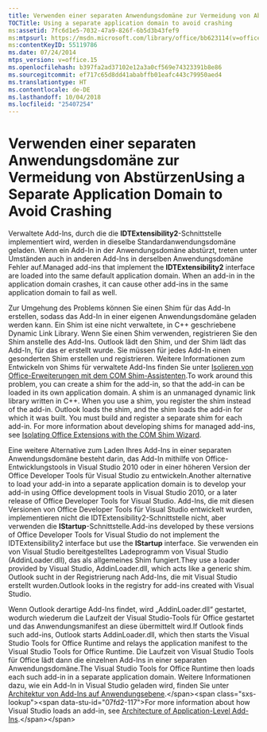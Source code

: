 ```yaml
---
title: Verwenden einer separaten Anwendungsdomäne zur Vermeidung von Abstürzen
TOCTitle: Using a separate application domain to avoid crashing
ms:assetid: 7fc6d1e5-7032-47a9-826f-6b5d3b43fef9
ms:mtpsurl: https://msdn.microsoft.com/library/office/bb623114(v=office.15)
ms:contentKeyID: 55119786
ms.date: 07/24/2014
mtps_version: v=office.15
ms.openlocfilehash: b397fa2ad37102e12a3a0cf569e74323391b8e86
ms.sourcegitcommit: ef717c65d8dd41ababffb01eafc443c79950aed4
ms.translationtype: HT
ms.contentlocale: de-DE
ms.lasthandoff: 10/04/2018
ms.locfileid: "25407254"
---
```

# <a name="using-a-separate-application-domain-to-avoid-crashing"></a><span data-ttu-id="07fd2-102">Verwenden einer separaten Anwendungsdomäne zur Vermeidung von Abstürzen</span><span class="sxs-lookup"><span data-stu-id="07fd2-102">Using a Separate Application Domain to Avoid Crashing</span></span>

<span data-ttu-id="07fd2-p101">Verwaltete Add-Ins, durch die die **IDTExtensibility2**-Schnittstelle implementiert wird, werden in dieselbe Standardanwendungsdomäne geladen. Wenn ein Add-In in der Anwendungsdomäne abstürzt, treten unter Umständen auch in anderen Add-Ins in derselben Anwendungsdomäne Fehler auf.</span><span class="sxs-lookup"><span data-stu-id="07fd2-p101">Managed add-ins that implement the **IDTExtensibility2** interface are loaded into the same default application domain. When an add-in in the application domain crashes, it can cause other add-ins in the same application domain to fail as well.</span></span>

<span data-ttu-id="07fd2-p102">Zur Umgehung des Problems können Sie einen Shim für das Add-In erstellen, sodass das Add-In in einer eigenen Anwendungsdomäne geladen werden kann. Ein Shim ist eine nicht verwaltete, in C++ geschriebene Dynamic Link Library. Wenn Sie einen Shim verwenden, registrieren Sie den Shim anstelle des Add-Ins. Outlook lädt den Shim, und der Shim lädt das Add-In, für das er erstellt wurde. Sie müssen für jedes Add-In einen gesonderten Shim erstellen und registrieren. Weitere Informationen zum Entwickeln von Shims für verwaltete Add-Ins finden Sie unter [Isolieren von Office-Erweiterungen mit dem COM Shim-Assistenten](https://go.microsoft.com/fwlink/?linkid=89109).</span><span class="sxs-lookup"><span data-stu-id="07fd2-p102">To work around this problem, you can create a shim for the add-in, so that the add-in can be loaded in its own application domain. A shim is an unmanaged dynamic link library written in C++. When you use a shim, you register the shim instead of the add-in. Outlook loads the shim, and the shim loads the add-in for which it was built. You must build and register a separate shim for each add-in. For more information about developing shims for managed add-ins, see [Isolating Office Extensions with the COM Shim Wizard](https://go.microsoft.com/fwlink/?linkid=89109).</span></span>

<span data-ttu-id="07fd2-111">Eine weitere Alternative zum Laden Ihres Add-Ins in einer separaten Anwendungsdomäne besteht darin, das Add-In mithilfe von Office-Entwicklungstools in Visual Studio 2010 oder in einer höheren Version der Office Developer Tools für Visual Studio zu entwickeln.</span><span class="sxs-lookup"><span data-stu-id="07fd2-111">Another alternative to load your add-in into a separate application domain is to develop your add-in using Office development tools in Visual Studio 2010, or a later release of Office Developer Tools for Visual Studio.</span></span> <span data-ttu-id="07fd2-112">Add-Ins, die mit diesen Versionen von Office Developer Tools für Visual Studio entwickelt wurden, implementieren nicht die IDTExtensibility2-Schnittstelle nicht, aber verwenden die **IStartup**-Schnittstelle.</span><span class="sxs-lookup"><span data-stu-id="07fd2-112">Add-ins developed by these versions of Office Developer Tools for Visual Studio do not implement the IDTExtensibility2 interface but use the **IStartup** interface.</span></span> <span data-ttu-id="07fd2-113">Sie verwenden ein von Visual Studio bereitgestelltes Ladeprogramm von Visual Studio (AddinLoader.dll), das als allgemeines Shim fungiert.</span><span class="sxs-lookup"><span data-stu-id="07fd2-113">They use a loader provided by Visual Studio, AddinLoader.dll, which acts like a generic shim.</span></span> <span data-ttu-id="07fd2-114">Outlook sucht in der Registrierung nach Add-Ins, die mit Visual Studio erstellt wurden.</span><span class="sxs-lookup"><span data-stu-id="07fd2-114">Outlook looks in the registry for add-ins created with Visual Studio.</span></span> 

<span data-ttu-id="07fd2-115">Wenn Outlook derartige Add-Ins findet, wird „AddinLoader.dll“ gestartet, wodurch wiederum die Laufzeit der Visual Studio-Tools für Office gestartet und das Anwendungsmanifest an diese übermittelt wird.</span><span class="sxs-lookup"><span data-stu-id="07fd2-115">If Outlook finds such add-ins, Outlook starts AddinLoader.dll, which then starts the Visual Studio Tools for Office Runtime and relays the application manifest to the Visual Studio Tools for Office Runtime.</span></span> <span data-ttu-id="07fd2-116">Die Laufzeit von Visual Studio Tools für Office lädt dann die einzelnen Add-Ins in einer separaten Anwendungsdomäne.</span><span class="sxs-lookup"><span data-stu-id="07fd2-116">The Visual Studio Tools for Office Runtime then loads each such add-in in a separate application domain.</span></span> <span data-ttu-id="07fd2-117">Weitere Informationen dazu, wie ein Add-In in Visual Studio geladen wird, finden Sie unter [Architektur von Add-Ins auf Anwendungsebene](https://msdn.microsoft.com/library/bb386298\(v=office.15\)).</span><span class="sxs-lookup"><span data-stu-id="07fd2-117">For more information about how Visual Studio loads an add-in, see [Architecture of Application-Level Add-Ins](https://msdn.microsoft.com/library/bb386298\(v=office.15\)).</span></span>

